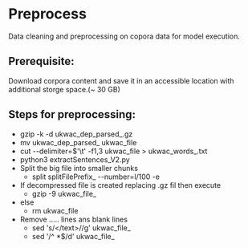# Preprocess

Data cleaning and preprocessing on copora data for model execution.

## Prerequisite:

Download corpora content and save it in an accessible location with additional storge space.(~ 30 GB)


## Steps for preprocessing:


*  gzip  -k -d ukwac_dep_parsed_.gz
*  mv ukwac_dep_parsed_ ukwac_file
*  cut --delimiter=$'\t' -f1,3 ukwac_file > ukwac_words_.txt
*  python3 extractSentences_V2.py
*  Split the big file into smaller chunks
	* split <bigFile> splitFilePrefix_ --number=l/100 -e 
*  If decompressed file is created replacing .gz fil then execute 
	* gzip -9 ukwac_file_
*  else
	* rm ukwac_file
* Remove </text> ..... lines ans blank lines
   	* sed 's/<\/text>//g' ukwac_file_
	* sed '/^ *$/d' ukwac_file_	
	
